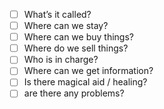- [ ] What’s it called?
- [ ] Where can we stay?
- [ ] Where can we buy things?
- [ ] Where do we sell things?
- [ ] Who is in charge?
- [ ] Where can we get information?
- [ ] Is there magical aid / healing?
- [ ] are there any problems?
